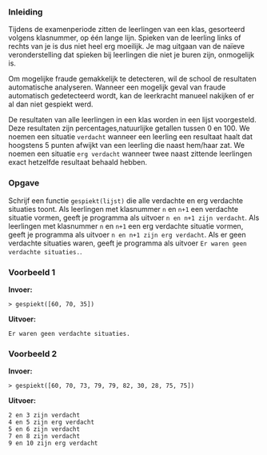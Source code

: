 ### Inleiding

Tijdens de examenperiode zitten de leerlingen van een klas, gesorteerd volgens klasnummer, op één lange lijn. Spieken van de leerling links of rechts van je is dus niet heel erg moeilijk. Je mag uitgaan van de naïeve veronderstelling dat spieken bij leerlingen die niet je buren zijn, onmogelijk is.

Om mogelijke fraude gemakkelijk te detecteren, wil de school de resultaten automatische analyseren. Wanneer een mogelijk geval van fraude automatisch gedetecteerd wordt, kan de leerkracht manueel nakijken of er al dan niet gespiekt werd.

De resultaten van alle leerlingen in een klas worden in een lijst voorgesteld. Deze resultaten zijn percentages,natuurlijke getallen tussen 0 en 100. We noemen een situatie `verdacht` wanneer een leerling een resultaat haalt dat hoogstens 5 punten afwijkt van een leerling die naast hem/haar zat. We noemen een situatie `erg verdacht` wanneer twee naast zittende leerlingen exact hetzelfde resultaat behaald hebben.

### Opgave

Schrijf een functie `gespiekt(lijst)` die alle verdachte en erg verdachte situaties toont. Als leerlingen met klasnummer `n` en `n+1` een verdachte situatie vormen, geeft je programma als uitvoer `n en n+1 zijn verdacht`. Als leerlingen met klasnummer `n` en `n+1` een erg verdachte situatie vormen, geeft je programma als uitvoer `n en n+1 zijn erg verdacht`. Als er geen verdachte situaties waren, geeft je programma als uitvoer `Er waren geen verdachte situaties.`.

### Voorbeeld 1

**Invoer:**

    > gespiekt([60, 70, 35])

**Uitvoer:**

    Er waren geen verdachte situaties.


### Voorbeeld 2

**Invoer:**

    > gespiekt([60, 70, 73, 79, 79, 82, 30, 28, 75, 75])

**Uitvoer:**

    2 en 3 zijn verdacht
    4 en 5 zijn erg verdacht
    5 en 6 zijn verdacht
    7 en 8 zijn verdacht
    9 en 10 zijn erg verdacht
